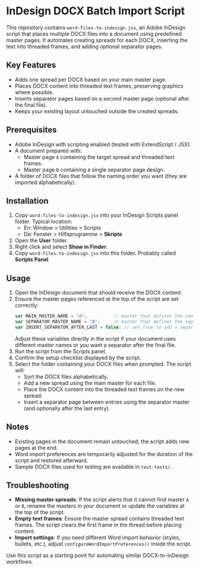 # InDesign DOCX Batch Import Script

This repository contains `word-files-to-indesign.jsx`, an Adobe InDesign script that places multiple DOCX files into a document using predefined master pages. It automates creating spreads for each DOCX, inserting the text into threaded frames, and adding optional separator pages.

## Key Features
- Adds one spread per DOCX based on your main master page.
- Places DOCX content into threaded text frames, preserving graphics where possible.
- Inserts separator pages based on a second master page (optional after the final file).
- Keeps your existing layout untouched outside the created spreads.

## Prerequisites
- Adobe InDesign with scripting enabled (tested with ExtendScript / JSX).
- A document prepared with:
  - Master page `A` containing the target spread and threaded text frames.
  - Master page `B` containing a single separator page design.
- A folder of DOCX files that follow the naming order you want (they are imported alphabetically).

## Installation
1. Copy `word-files-to-indesign.jsx` into your InDesign Scripts panel folder. Typical 
   location:
      - En: Window > Utilities > Scripts
      - De: Fenster > Hilfsprogramme > **Skripte**
2. Open the **User** folder.
3. Right click and select **Show in Finder**.
4. Copy `word-files-to-indesign.jsx` into this folder. Probably called **Scripts Panel**

## Usage
1. Open the InDesign document that should receive the DOCX content.
2. Ensure the master pages referenced at the top of the script are set correctly:
   ```javascript
   var MAIN_MASTER_NAME = "A";          // master that defines the content spread
   var SEPARATOR_MASTER_NAME = "B";     // master that defines the separator page
   var INSERT_SEPARATOR_AFTER_LAST = false; // set true to add a separator after the final DOCX
   ```
   Adjust these variables directly in the script if your document uses different master names or you want a separator after the final file.
3. Run the script from the Scripts panel.
4. Confirm the setup checklist displayed by the script.
5. Select the folder containing your DOCX files when prompted. The script will:
   - Sort the DOCX files alphabetically.
   - Add a new spread using the main master for each file.
   - Place the DOCX content into the threaded text frames on the new spread.
   - Insert a separator page between entries using the separator master (and optionally after the last entry).

## Notes
- Existing pages in the document remain untouched; the script adds new pages at the end.
- Word import preferences are temporarily adjusted for the duration of the script and restored afterward.
- Sample DOCX files used for testing are available in `test-texts/`.

## Troubleshooting
- **Missing master spreads**: If the script alerts that it cannot find master `A` or `B`, rename the masters in your document or update the variables at the top of the script.
- **Empty text frames**: Ensure the master spread contains threaded text frames. The script clears the first frame in the thread before placing content.
- **Import settings**: If you need different Word import behavior (styles, bullets, etc.), adjust `configureWordImportPreferences()` inside the script.

Use this script as a starting point for automating similar DOCX-to-InDesign workflows.
